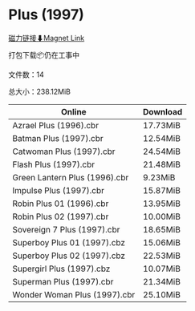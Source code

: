# Plus (1997)

[磁力链接⬇Magnet Link](magnet:?xt=urn:btih:4a7891f685d1d67f11f878965e559181f602f033&dn=Plus%20%281997%29)

打包下载📦仍在工事中

文件数：14

总大小：238.12MiB

Online | Download
--- | ---
Azrael Plus (1996).cbr | 17.73MiB
Batman Plus (1997).cbr | 12.54MiB
Catwoman Plus (1997).cbr | 24.54MiB
Flash Plus (1997).cbr | 21.48MiB
Green Lantern Plus (1996).cbr | 9.23MiB
Impulse Plus (1997).cbr | 15.87MiB
Robin Plus 01 (1996).cbr | 13.95MiB
Robin Plus 02 (1997).cbr | 10.00MiB
Sovereign 7 Plus (1997).cbr | 18.65MiB
Superboy Plus 01 (1997).cbz | 15.06MiB
Superboy Plus 02 (1997).cbz | 22.53MiB
Supergirl Plus (1997).cbz | 10.07MiB
Superman Plus (1997).cbr | 21.34MiB
Wonder Woman Plus (1997).cbr | 25.10MiB